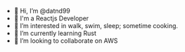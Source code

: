 - 👋 Hi, I’m @datnd99
- 🌻 I'm a Reactjs Developer
- 👀 I’m interested in walk, swim, sleep; sometime cooking.
- 🌱 I’m currently learning Rust
- 💞️ I’m looking to collaborate on AWS

<!---
datnd99/datnd99 is a ✨ special ✨ repository because its `README.md` (this file) appears on your GitHub profile.
You can click the Preview link to take a look at your changes.
--->
